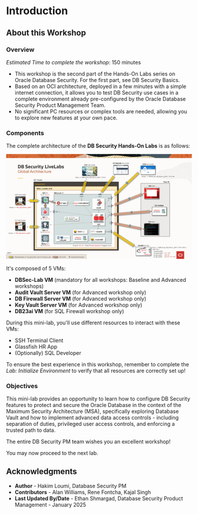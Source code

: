 # Introduction

## About this Workshop
### Overview
*Estimated Time to complete the workshop*: 150 minutes

- This workshop is the second part of the Hands-On Labs series on Oracle Database Security. For the first part, see DB Security Basics. 
- Based on an OCI architecture, deployed in a few minutes with a simple internet connection, it allows you to test DB Security use cases in a complete environment already pre-configured by the Oracle Database Security Product Management Team.
- No significant PC resources or complex tools are needed, allowing you to explore new features at your own pace.

### Components
The complete architecture of the **DB Security Hands-On Labs** is as follows:

  ![DBSec LiveLabs Archi](./images/dbseclab-archi.png "DBSec LiveLabs Archi")

It's composed of 5 VMs:
  - **DBSec-Lab VM** (mandatory for all workshops: Baseline and Advanced workshops)
  - **Audit Vault Server VM** (for Advanced workshop only)
  - **DB Firewall Server VM** (for Advanced workshop only)
  - **Key Vault Server VM** (for Advanced workshop only)
  - **DB23ai VM** (for SQL Firewall workshop only)

During this mini-lab, you'll use different resources to interact with these VMs:
  - SSH Terminal Client
  - Glassfish HR App
  - (Optionally) SQL Developer

To ensure the best experience in this workshop, remember to complete the *Lab: Initialize Environment* to verify that all resources are correctly set up!

### Objectives
This mini-lab provides an opportunity to learn how to configure DB Security features to protect and secure the Oracle Database in the context of the Maximum Security Architecture (MSA), specifically exploring Database Vault and how to implement advanced data access controls - including separation of duties, privileged user access controls, and enforcing a trusted path to data.

The entire DB Security PM team wishes you an excellent workshop!

You may now proceed to the next lab.

## Acknowledgments
- **Author** - Hakim Loumi, Database Security PM
- **Contributors** - Alan Williams, Rene Fontcha, Kajal Singh
- **Last Updated By/Date** - Ethan Shmargad, Database Security Product Management - January 2025